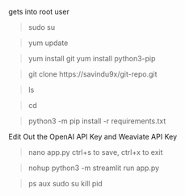 
gets into root user
> sudo su

> yum update

> yum install git
> yum install python3-pip

> git clone https://savindu9x/git-repo.git

> ls
  
> cd <directory>

> python3 -m pip install -r requirements.txt

Edit Out the OpenAI API Key and Weaviate API Key
> nano app.py
ctrl+s to save, ctrl+x to exit

> nohup python3 -m streamlit run app.py


> ps aux
> sudo su
> kill pid
